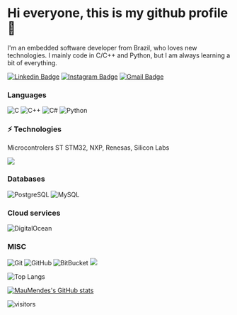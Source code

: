 # Hi everyone, this is my github profile :wave:

I'm an embedded software developer from Brazil, who loves new technologies.
I mainly code in C/C++ and Python, but I am always learning a bit of everything.


[![Linkedin Badge](https://img.shields.io/badge/-MauricioMendes-blue?style=flat-square&logo=Linkedin&logoColor=white&link=https://www.linkedin.com/in/engmauriciomendes/)](https://www.linkedin.com/in/engmauriciomendes/)
[![Instagram Badge](https://img.shields.io/badge/-MauMMendes-purple?style=flat-square&logo=instagram&logoColor=white&link=https://instagram.com/mau.mmendes/)](https://instagram.com/mau.mmendes)
[![Gmail Badge](https://img.shields.io/badge/mauricio.eletrica@gmail.com-c14438?style=flat-square&logo=Gmail&logoColor=white&link=mailto:mauricio.eletrica@gmail.com)](mailto:kanna6501@gmail.com)

### Languages
![C](https://img.shields.io/badge/-C-00599C?style=flat-square&logo=c)
![C++](https://img.shields.io/badge/-C++-00599C?style=flat-square&logo=c++)
![C#](https://img.shields.io/badge/c%23-%23239120.svg?style=flat-square&logo=c-sharp&logoColor=white)
![Python](https://img.shields.io/badge/-Python-black?style=flat-square&logo=Python)

### ⚡ Technologies
Microcontrolers ST STM32, NXP, Renesas, Silicon Labs
<p>
<img src="https://img.shields.io/badge/ESP32%20and%20ESP8266-86592d?style=flat-square&logo=espressif&logoColor=red">

### Databases
![PostgreSQL](https://img.shields.io/badge/-PostgreSQL-336791?style=flat-square&logo=postgresql)
![MySQL](https://img.shields.io/badge/-MySQL-black?style=flat-square&logo=mysql)

### Cloud services
![DigitalOcean](https://img.shields.io/badge/-Digital%20Ocean-darkblue?style=flat-square&logo=digitalocean)
 
### MISC
![Git](https://img.shields.io/badge/-Git-black?style=flat-square&logo=git)
![GitHub](https://img.shields.io/badge/-GitHub-181717?style=flat-square&logo=github)
![BitBucket](https://img.shields.io/badge/-BitBucket-darkblue?style=flat-square&logo=bitbucket)
<img src="https://img.shields.io/badge/Linux-FCC624?style=for-the-badge&logo=linux&logoColor=black">
  
![Top Langs](https://github-readme-stats.vercel.app/api/top-langs/?username=MauMendes&hide=TeX&layout=compact)

[![MauMendes's GitHub stats](https://github-readme-stats.vercel.app/api?username=MauMendes)](https://github.com/MauMendes/)

![visitors](https://visitor-badge.glitch.me/badge?page_id=MauMendes)
